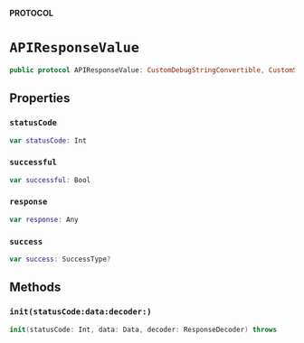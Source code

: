 **PROTOCOL**

# `APIResponseValue`

```swift
public protocol APIResponseValue: CustomDebugStringConvertible, CustomStringConvertible
```

## Properties
### `statusCode`

```swift
var statusCode: Int
```

### `successful`

```swift
var successful: Bool
```

### `response`

```swift
var response: Any
```

### `success`

```swift
var success: SuccessType?
```

## Methods
### `init(statusCode:data:decoder:)`

```swift
init(statusCode: Int, data: Data, decoder: ResponseDecoder) throws
```

